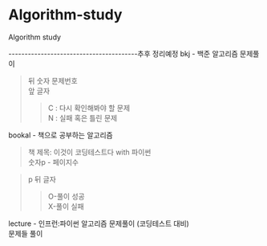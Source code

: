 # Algorithm-study
Algorithm study

----------------------------------------추후 정리예정
bkj - 백준 알고리즘 문제풀이  
>뒤 숫자 문제번호  
>앞 글자  
>> C : 다시 확인해봐야 할 문제  
>> N : 실패 혹은 틀린 문제  

bookal - 책으로 공부하는 알고리즘
>책 제목: 이것이 코딩테스트다 with 파이썬  
>숫자p - 페이지수  

>p 뒤 글자
>>O-풀이 성공  
>>X-풀이 실패  


lecture - 인프런:파이썬 알고리즘 문제풀이 (코딩테스트 대비)  
문제들 풀이
